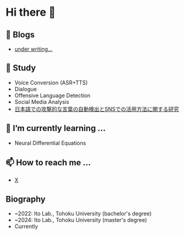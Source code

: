# Hi there 👋
## 📎 Blogs
- [under writing...]()

## 🥼 Study
- Voice Conversion (ASR+TTS)
- Dialogue
- Offensive Language Detection
- Social Media Analysis
- [日本語での攻撃的な言葉の自動検出とSNSでの活用方法に関する研究](https://github.com/flatton/Japanese_Offensiveness_Estimation)

## 🌱 I’m currently learning ...
- Neural Differential Equations

## 📫 How to reach me ...
- [X](https://twitter.com/flaton_11)

## Biography
- ~2022: Ito Lab., Tohoku University (bachelor's degree)
- ~2024: Ito Lab., Tohoku University (master's degree)
- Currently
